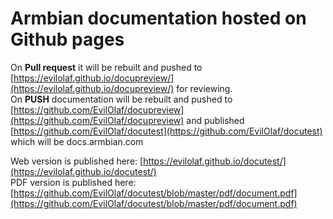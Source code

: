 # Armbian documentation hosted on Github pages


On **Pull request** it will be rebuilt and pushed to [https://evilolaf.github.io/docupreview/](https://evilolaf.github.io/docupreview/) for reviewing.  
On **PUSH** documentation will be rebuilt and pushed to [https://github.com/EvilOlaf/docupreview](https://github.com/EvilOlaf/docupreview) and published [https://github.com/EvilOlaf/docutest](https://github.com/EvilOlaf/docutest) which will be docs.armbian.com

Web version is published here: [https://evilolaf.github.io/docutest/](https://evilolaf.github.io/docutest/)  
PDF version is published here: [https://github.com/EvilOlaf/docutest/blob/master/pdf/document.pdf](https://github.com/EvilOlaf/docutest/blob/master/pdf/document.pdf)
